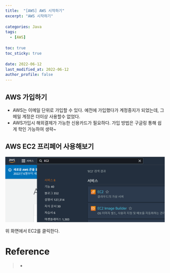 ```yaml
---
title:  "[AWS] AWS 시작하기"
excerpt: "AWS 시작하기"

categories: Java
tags:
  - [AWS]

toc: true
toc_sticky: true
 
date: 2022-06-12
last_modified_at: 2022-06-12
author_profile: false     
---
```


## AWS 가입하기

  - AWS는 이메일 단위로 가입할 수 있다. 예전에 가입했다가 계정중지가 되었는데, 그 메일 계정은 더이상 사용할수 없었다. 
  - AWS가입시 해외결제가 가능한 신용카드가 필요하다. 가입 방법은 구글링 통해 쉽게 학인 가능하여 생략~

## AWS EC2 프리페어 사용해보기

![image1](/assets/images/page10/img1.PNG)

위 화면에서 EC2를 클릭한다. 


# Reference

> - 
